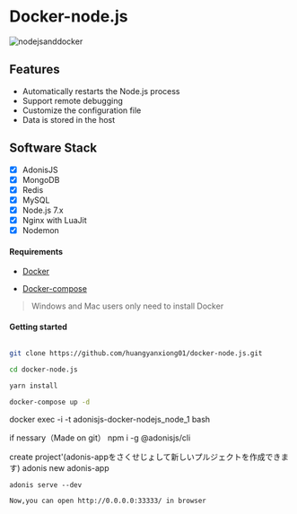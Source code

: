 # Docker-node.js

![nodejsanddocker](./images/nodejsanddocker.jpeg)

## Features

- Automatically restarts the Node.js process
- Support remote debugging
- Customize the configuration file
- Data is stored in the host

 
## Software Stack
- [x] AdonisJS
- [x] MongoDB
- [x] Redis
- [x] MySQL
- [x] Node.js 7.x
- [x] Nginx with LuaJit
- [x] Nodemon

#### Requirements

- [Docker](https://www.docker.com/)

- [Docker-compose](https://github.com/docker/compose/releases)

>Windows and Mac users only need to install Docker

#### Getting started

```bash

git clone https://github.com/huangyanxiong01/docker-node.js.git

cd docker-node.js

yarn install

docker-compose up -d
```
docker exec -i -t adonisjs-docker-nodejs_node_1 bash

if nessary（Made on git）
npm i -g @adonisjs/cli

create project'(adonis-appをさくせじょして新しいプルジェクトを作成できます)
adonis new adonis-app
```
adonis serve --dev

Now,you can open http://0.0.0.0:33333/ in browser

